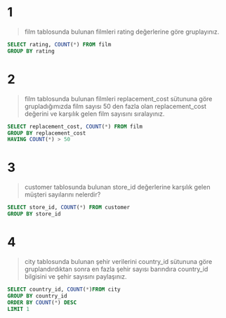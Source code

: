# 1
>film tablosunda bulunan filmleri rating değerlerine göre gruplayınız.
```SQL
SELECT rating, COUNT(*) FROM film
GROUP BY rating
```

# 2
>film tablosunda bulunan filmleri replacement_cost sütununa göre grupladığımızda film sayısı 50 den fazla olan replacement_cost değerini ve karşılık gelen film sayısını sıralayınız.
```SQL
SELECT replacement_cost, COUNT(*) FROM film
GROUP BY replacement_cost
HAVING COUNT(*) > 50
```

# 3
>customer tablosunda bulunan store_id değerlerine karşılık gelen müşteri sayılarını nelerdir?
```SQL
SELECT store_id, COUNT(*) FROM customer
GROUP BY store_id
```

# 4
>city tablosunda bulunan şehir verilerini country_id sütununa göre gruplandırdıktan sonra en fazla şehir sayısı barındıra country_id bilgisini ve şehir sayısını paylaşınız.
```SQL
SELECT country_id, COUNT(*)FROM city
GROUP BY country_id
ORDER BY COUNT(*) DESC
LIMIT 1
```
